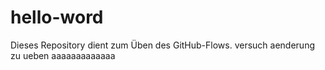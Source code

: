 # hello-word
Dieses Repository dient zum Üben des GitHub-Flows.
versuch aenderung zu ueben
aaaaaaaaaaaaa
